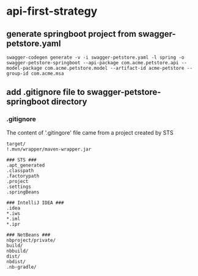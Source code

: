 # api-first-strategy

## generate springboot project from swagger-petstore.yaml
```
swagger-codegen generate -v -i swagger-petstore.yaml -l spring -o swagger-petstore-springboot --api-package com.acme.petstore.api --model-package com.acme.petstore.model --artifact-id acme-petstore --group-id com.acme.msa
```

## add .gitignore file to swagger-petstore-springboot directory

### .gitignore
The content of '.gitingore' file came from a project created by STS

```
target/
!.mvn/wrapper/maven-wrapper.jar

### STS ###
.apt_generated
.classpath
.factorypath
.project
.settings
.springBeans

### IntelliJ IDEA ###
.idea
*.iws
*.iml
*.ipr

### NetBeans ###
nbproject/private/
build/
nbbuild/
dist/
nbdist/
.nb-gradle/
```
